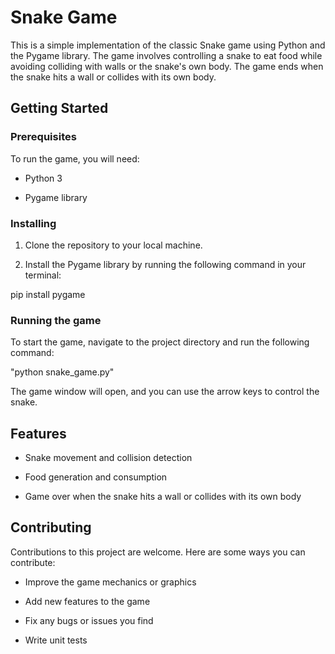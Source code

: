 # Snake Game
This is a simple implementation of the classic Snake game using Python and the Pygame library. The game involves controlling a snake to eat food while avoiding colliding with walls or the snake's own body. The game ends when the snake hits a wall or collides with its own body.

## Getting Started
### Prerequisites
To run the game, you will need:

* Python 3

* Pygame library
### Installing
1. Clone the repository to your local machine.

2. Install the Pygame library by running the following command in your terminal:

pip install pygame
### Running the game
To start the game, navigate to the project directory and run the following command:


   "python snake_game.py"


The game window will open, and you can use the arrow keys to control the snake.

## Features
*  Snake movement and collision detection

* Food generation and consumption

* Game over when the snake hits a wall or collides with its own body
## Contributing

Contributions to this project are welcome. Here are some ways you can contribute:

* Improve the game mechanics or graphics

* Add new features to the game

* Fix any bugs or issues you find

* Write unit tests
